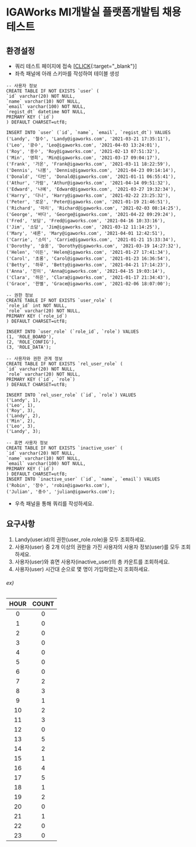 # IGAWorks MI개발실 플랫폼개발팀 채용 테스트

## 환경설정

- 쿼리 테스트 페이지에 접속 \[[CLICK](http://sqlfiddle.com/){:target="_blank"}\]
- 좌측 패널에 아래 스키마를 작성하여 테이블 생성

```mysql
-- 사용자 정보
CREATE TABLE IF NOT EXISTS `user` (
`id` varchar(20) NOT NULL,
`name` varchar(10) NOT NULL,
`email` varchar(100) NOT NULL,
`regist_dt` datetime NOT NULL,
PRIMARY KEY (`id`)
) DEFAULT CHARSET=utf8;

INSERT INTO `user` (`id`, `name`, `email`, `regist_dt`) VALUES
('Landy', '철수', 'Landy@igaworks.com', '2021-03-21 17:35:11'),
('Leo', '광수', 'Leo@igaworks.com', '2021-04-03 13:24:01'),
('Roy', '용수', 'Roy@igaworks.com', '2021-02-13 07:51:32'),
('Min', '영희', 'Min@igaworks.com', '2021-03-17 09:04:17'),
('Frank', '가온', 'Frank@igaworks.com', '2021-03-11 18:22:59'),
('Dennis', '나봄', 'Dennis@igaworks.com', '2021-04-23 09:14:14'),
('Donald', '다빈', 'Donald@igaworks.com', '2021-01-11 06:55:41'),
('Athur', '가람', 'Athur@igaworks.com', '2021-04-14 09:51:32'),
('Edward', '나예', 'Edward@igaworks.com', '2021-03-27 19:32:34'),
('Harry', '다나', 'Harry@igaworks.com', '2021-02-22 23:25:32'),
('Peter', '로운', 'Peter@igaworks.com', '2021-01-19 21:46:51'),
('Richard', '마리', 'Richard@igaworks.com', '2021-02-03 08:14:25'),
('George', '바다', 'George@igaworks.com', '2021-04-22 09:29:24'),
('Fred', '보담', 'Fred@igaworks.com', '2021-04-16 10:33:16'),
('Jim', '소담', 'Jim@igaworks.com', '2021-03-12 11:14:25'),
('Mary', '새론', 'Mary@igaworks.com', '2021-04-01 12:42:51'),
('Carrie', '소미', 'Carrie@igaworks.com', '2021-01-21 15:33:34'),
('Dorothy', '슬옹', 'Dorothy@igaworks.com', '2021-03-19 14:27:32'),
('Helen', '이든', 'Helen@igaworks.com', '2021-01-27 17:41:34'),
('Carol', '초롱', 'Carol@igaworks.com', '2021-01-23 16:36:54'),
('Betty', '하루', 'Betty@igaworks.com', '2021-04-21 17:14:23'),
('Anna', '진이', 'Anna@igaworks.com', '2021-04-15 19:03:14'),
('Clara', '하은', 'Clara@igaworks.com', '2021-01-17 21:34:43'),
('Grace', '한별', 'Grace@igaworks.com', '2021-02-06 18:07:00');

-- 권한 정보
CREATE TABLE IF NOT EXISTS `user_role` (
`role_id` int NOT NULL,
`role` varchar(20) NOT NULL,
PRIMARY KEY (`role_id`)
) DEFAULT CHARSET=utf8;

INSERT INTO `user_role` (`role_id`, `role`) VALUES
(1, 'ROLE_BOARD'),
(2, 'ROLE_CONFIG'),
(3, 'ROLE_DATA');

-- 사용자와 권한 관계 정보
CREATE TABLE IF NOT EXISTS `rel_user_role` (
`id` varchar(20) NOT NULL,
`role` varchar(20) NOT NULL,
PRIMARY KEY (`id`, `role`)
) DEFAULT CHARSET=utf8;

INSERT INTO `rel_user_role` (`id`, `role`) VALUES
('Landy', 1),
('Leo', 1),
('Roy', 3),
('Landy', 2),
('Min', 2),
('Leo', 3),
('Landy', 3);

-- 휴면 사용자 정보
CREATE TABLE IF NOT EXISTS `inactive_user` (
`id` varchar(20) NOT NULL,
`name` varchar(10) NOT NULL,
`email` varchar(100) NOT NULL,
PRIMARY KEY (`id`)
) DEFAULT CHARSET=utf8;
INSERT INTO `inactive_user` (`id`, `name`, `email`) VALUES
('Robin', '장수', 'robin@igaworks.com'),
('Julian', '충수', 'julian@igaworks.com');
```

- 우측 패널을 통해 쿼리를 작성하세요.

## 요구사항

1. Landy(user.id)의 권한(user_role.role)을 모두 조회하세요.
2. 사용자(user) 중 2개 이상의 권한을 가진 사용자의 사용자 정보(user)를 모두 조회하세요.
3. 사용자(user)와 휴면 사용자(inactive_user)의 총 카운트를 조회하세요.
4. 사용자(user) 시간대 순으로 몇 명이 가입하였는지 조회하세요.

###### ex)

   | HOUR | COUNT |
   | :----: | :-----: |
   |  0   |    0    |
   |  1   |    0    |
   |  2   |    0    |
   |  3   |    0    |
   |  4   |    0    |
   |  5   |    0    |
   |  6   |    0    |
   |  7   |    2    |
   |  8   |    3    |
   |  9   |    1    |
   |  10   |    2    |
   |  11   |    3    |
   |  12   |    0    |
   |  13   |    5    |
   |  14   |    2    |
   |  15   |    1    |
   |  16   |    4    |
   |  17   |    5    |
   |  18   |    1    |
   |  19   |    2    |
   |  20   |    0    |
   |  21   |    1    |
   |  22   |    0    |
   |  23   |    0    |

   
   
   